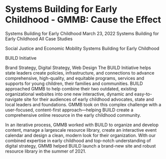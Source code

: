 # Systems Building for Early Childhood - GMMB: Cause the Effect


Systems Building for Early Childhood
March 23, 2022
Systems Building for Early Childhood
All Case Studies
 
Social Justice and Economic Mobility 
Systems Building for Early Childhood 

BUILD Initiative

Brand Strategy, Digital Strategy, Web Design 
The BUILD Initiative helps state leaders create policies, infrastructure, and connections to advance comprehensive, high-quality, and equitable programs, services and supports for young children, their families and communities. BUILD approached GMMB to help combine their two outdated, existing organizational websites into one new interactive, dynamic and easy-to-navigate site for their audiences of early childhood advocates, state and local leaders and foundations. 
GMMB took on this complex challenge with a user-focused, content-first approach—helping BUILD create a comprehensive online resource in the early childhood community.  
 
In an iterative process, GMMB worked with BUILD to organize and develop content, manage a largescale resource library, create an interactive event calendar and design a clean, modern look for their organization. With our combined expertise in early childhood and top-notch understanding of digital strategy, GMMB helped BUILD launch a brand-new site and robust resource library in the summer of 2021. 
 
